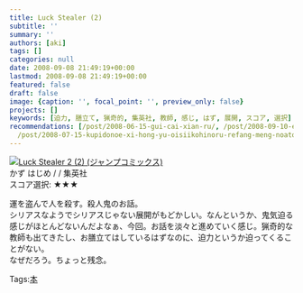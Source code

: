 ```yaml
---
title: Luck Stealer (2)
subtitle: ''
summary: ''
authors: [aki]
tags: []
categories: null
date: 2008-09-08 21:49:19+00:00
lastmod: 2008-09-08 21:49:19+00:00
featured: false
draft: false
image: {caption: '', focal_point: '', preview_only: false}
projects: []
keywords: [迫力, 膳立て, 猟奇的, 集英社, 教師, 感じ, はず, 展開, スコア, 選択]
recommendations: [/post/2008-06-15-gui-cai-xian-ru/, /post/2008-09-10-enzieruhato-27/,
  /post/2008-07-15-kupidonoe-xi-hong-yu-oisiikohinoru-refang-meng-noatosaki/]
---
```

![](https://md.exblog.jp/img/eg/thumb-no-image.gif)[Luck Stealer 2 (2) (ジャンプコミックス)](http://item.excite.co.jp/detail/ASIN_408874571X)  
かず はじめ / / 集英社  
スコア選択: ★★★  
  
運を盗んで人を殺す。殺人鬼のお話。  
シリアスなようでシリアスじゃない展開がもどかしい。なんというか、鬼気迫る感じがほとんどないんだよなぁ、今回。お話を淡々と進めていく感じ。猟奇的な教師も出てきたし、お膳立てはしているはずなのに、迫力というか迫ってくることがない。  
なぜだろう。ちょっと残念。

Tags:[本](http://mrk0369.exblog.jp/tags/%E6%9C%AC/) 


